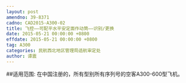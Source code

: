 ```yaml
---
layout: post
amendno: 39-8371
cadno: CAD2015-A300-02
title: 飞控——可配平水平安定面作动筒——识别/更换
date: 2015-05-21 00:00:00 +0800
effdate: 2015-05-21 00:00:00 +0800
tag: A300
categories: 民航西北地区管理局适航审定处
author: 谭震
---
```


##适用范围:
在中国注册的，所有型别所有序列号的空客A300-600型飞机。

